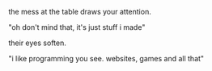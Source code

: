 the mess at the table draws your attention.

"oh don't mind that, it's just stuff i made"

their eyes soften.

"i like programming you see. websites, games and all that"
